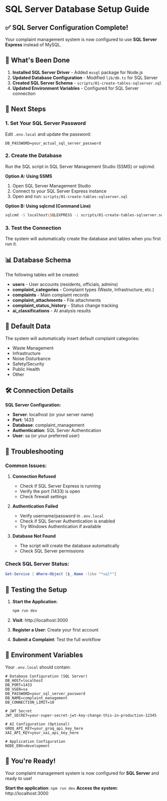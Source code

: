 # SQL Server Database Setup Guide

## ✅ SQL Server Configuration Complete!

Your complaint management system is now configured to use **SQL Server Express** instead of MySQL.

## 🔧 What's Been Done

1. **Installed SQL Server Driver** - Added `mssql` package for Node.js
2. **Updated Database Configuration** - Modified `lib/db.ts` for SQL Server
3. **Created SQL Server Schema** - `scripts/01-create-tables-sqlserver.sql`
4. **Updated Environment Variables** - Configured for SQL Server connection

## 🚀 Next Steps

### 1. Set Your SQL Server Password
Edit `.env.local` and update the password:
```env
DB_PASSWORD=your_actual_sql_server_password
```

### 2. Create the Database
Run the SQL script in SQL Server Management Studio (SSMS) or sqlcmd:

**Option A: Using SSMS**
1. Open SQL Server Management Studio
2. Connect to your SQL Server Express instance
3. Open and run: `scripts/01-create-tables-sqlserver.sql`

**Option B: Using sqlcmd (Command Line)**
```bash
sqlcmd -S localhost\SQLEXPRESS -i scripts/01-create-tables-sqlserver.sql
```

### 3. Test the Connection
The system will automatically create the database and tables when you first run it.

## 📊 Database Schema

The following tables will be created:
- **users** - User accounts (residents, officials, admins)
- **complaint_categories** - Complaint types (Waste, Infrastructure, etc.)
- **complaints** - Main complaint records
- **complaint_attachments** - File attachments
- **complaint_status_history** - Status change tracking
- **ai_classifications** - AI analysis results

## 🔐 Default Data

The system will automatically insert default complaint categories:
- Waste Management
- Infrastructure  
- Noise Disturbance
- Safety/Security
- Public Health
- Other

## 🛠️ Connection Details

**SQL Server Configuration:**
- **Server**: localhost (or your server name)
- **Port**: 1433
- **Database**: complaint_management
- **Authentication**: SQL Server Authentication
- **User**: sa (or your preferred user)

## 🚨 Troubleshooting

### Common Issues:

1. **Connection Refused**
   - Check if SQL Server Express is running
   - Verify the port (1433) is open
   - Check firewall settings

2. **Authentication Failed**
   - Verify username/password in `.env.local`
   - Check if SQL Server Authentication is enabled
   - Try Windows Authentication if available

3. **Database Not Found**
   - The script will create the database automatically
   - Check SQL Server permissions

### Check SQL Server Status:
```powershell
Get-Service | Where-Object {$_.Name -like "*sql*"}
```

## 🎯 Testing the Setup

1. **Start the Application**:
   ```bash
   npm run dev
   ```

2. **Visit**: http://localhost:3000

3. **Register a User**: Create your first account

4. **Submit a Complaint**: Test the full workflow

## 📝 Environment Variables

Your `.env.local` should contain:
```env
# Database Configuration (SQL Server)
DB_HOST=localhost
DB_PORT=1433
DB_USER=sa
DB_PASSWORD=your_sql_server_password
DB_NAME=complaint_management
DB_CONNECTION_LIMIT=10

# JWT Secret
JWT_SECRET=your-super-secret-jwt-key-change-this-in-production-12345

# AI Configuration (Optional)
GROQ_API_KEY=your_groq_api_key_here
XAI_API_KEY=your_xai_api_key_here

# Application Configuration
NODE_ENV=development
```

## 🎉 You're Ready!

Your complaint management system is now configured for **SQL Server** and ready to use!

**Start the application**: `npm run dev`
**Access the system**: http://localhost:3000
